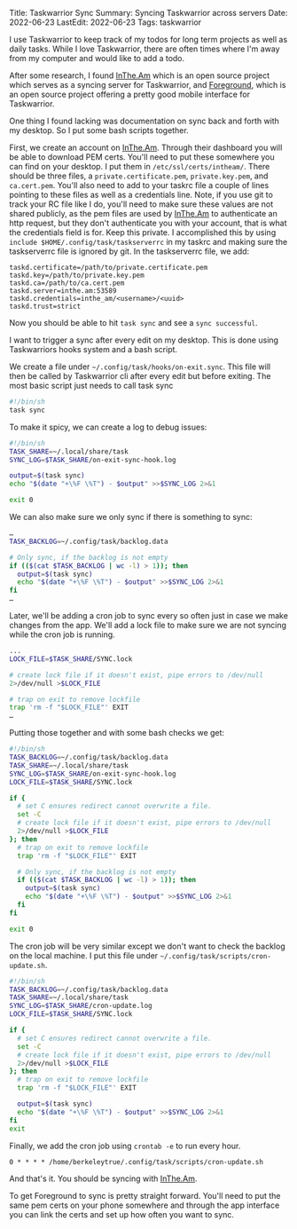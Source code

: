 Title: Taskwarrior Sync
Summary: Syncing Taskwarrior across servers
Date: 2022-06-23
LastEdit: 2022-06-23
Tags: taskwarrior

I use Taskwarrior to keep track of my todos for long term projects as well as
daily tasks. While I love Taskwarrior, there are often times where I'm away
from my computer and would like to add a todo.

After some research, I found [InThe.Am][intheam] which is an open source project
which serves as a syncing server for Taskwarrior, and [Foreground][Foreground],
which is an open source project offering a pretty good mobile interface for
Taskwarrior.

One thing I found lacking was documentation on sync back and forth with my
desktop. So I put some bash scripts together.
<!-- end-of-preview -->

First, we create an account on [InThe.Am][intheam]. Through their dashboard you
will be able to download PEM certs. You'll need to put these somewhere you can
find on your desktop. I put them in `/etc/ssl/certs/intheam/`. There should be
three files, a `private.certificate.pem`, `private.key.pem`, and `ca.cert.pem`.
You'll also need to add to your taskrc file a couple of lines pointing to these
files as well as a credentials line. Note, if you use git to track your RC file
like I do, you'll need to make sure these values are not shared publicly, as
the pem files are used by [InThe.Am][intheam] to authenticate an http request,
but they don't authenticate you with your account, that is what the credentials
field is for. Keep this private. I accomplished this by using `include $HOME/.config/task/taskserverrc`
in my taskrc and making sure the taskserverrc file is ignored by git. In the
taskserverrc file, we add:

```config
taskd.certificate=/path/to/private.certificate.pem
taskd.key=/path/to/private.key.pem
taskd.ca=/path/to/ca.cert.pem
taskd.server=inthe.am:53589
taskd.credentials=inthe_am/<username>/<uuid>
taskd.trust=strict
```

Now you should be able to hit `task sync` and see a `sync successful`.

I want to trigger a sync after every edit on my desktop. This is done
using Taskwarriors hooks system and a bash script.

We create a file under `~/.config/task/hooks/on-exit.sync`. This file
will then be called by Taskwarrior cli after every edit but before exiting.
The most basic script just needs to call task sync

```bash
#!/bin/sh
task sync
```

To make it spicy, we can create a log to debug issues:

```bash
#!/bin/sh
TASK_SHARE=~/.local/share/task
SYNC_LOG=$TASK_SHARE/on-exit-sync-hook.log

output=$(task sync)
echo "$(date "+\%F \%T") - $output" >>$SYNC_LOG 2>&1

exit 0
```

We can also make sure we only sync if there is something to sync:

```bash
…
TASK_BACKLOG=~/.config/task/backlog.data

# Only sync, if the backlog is not empty
if (($(cat $TASK_BACKLOG | wc -l) > 1)); then
  output=$(task sync)
  echo "$(date "+\%F \%T") - $output" >>$SYNC_LOG 2>&1
fi
…
```

Later, we'll be adding a cron job to sync every so often just in case we make
changes from the app. We'll add a lock file to make sure we are not syncing
while the cron job is running.

```bash
...
LOCK_FILE=$TASK_SHARE/SYNC.lock

# create lock file if it doesn't exist, pipe errors to /dev/null
2>/dev/null >$LOCK_FILE

# trap on exit to remove lockfile
trap 'rm -f "$LOCK_FILE"' EXIT
…
```

Putting those together and with some bash checks we get:

```bash
#!/bin/sh
TASK_BACKLOG=~/.config/task/backlog.data
TASK_SHARE=~/.local/share/task
SYNC_LOG=$TASK_SHARE/on-exit-sync-hook.log
LOCK_FILE=$TASK_SHARE/SYNC.lock

if {
  # set C ensures redirect cannot overwrite a file.
  set -C
  # create lock file if it doesn't exist, pipe errors to /dev/null
  2>/dev/null >$LOCK_FILE
}; then
  # trap on exit to remove lockfile
  trap 'rm -f "$LOCK_FILE"' EXIT

  # Only sync, if the backlog is not empty
  if (($(cat $TASK_BACKLOG | wc -l) > 1)); then
    output=$(task sync)
    echo "$(date "+\%F \%T") - $output" >>$SYNC_LOG 2>&1
  fi
fi

exit 0
```

The cron job will be very similar except we don't want to check the backlog on
the local machine. I put this file under
`~/.config/task/scripts/cron-update.sh`.

```bash
#!/bin/sh
TASK_BACKLOG=~/.config/task/backlog.data
TASK_SHARE=~/.local/share/task
SYNC_LOG=$TASK_SHARE/cron-update.log
LOCK_FILE=$TASK_SHARE/SYNC.lock

if {
  # set C ensures redirect cannot overwrite a file.
  set -C
  # create lock file if it doesn't exist, pipe errors to /dev/null
  2>/dev/null >$LOCK_FILE
}; then
  # trap on exit to remove lockfile
  trap 'rm -f "$LOCK_FILE"' EXIT

  output=$(task sync)
  echo "$(date "+\%F \%T") - $output" >>$SYNC_LOG 2>&1
fi
exit
```

Finally, we add the cron job using `crontab -e` to run every hour.

```cron
0 * * * * /home/berkeleytrue/.config/task/scripts/cron-update.sh
```

And that's it. You should be syncing with [InThe.Am][intheam].

To get Foreground to sync is pretty straight forward. You'll need to put the
same pem certs on your phone somewhere and through the app interface you can
link the certs and set up how often you want to sync.

[intheam]: https://github.com/coddingtonbear/inthe.am

[Foreground]: https://github.com/bgregos/foreground
